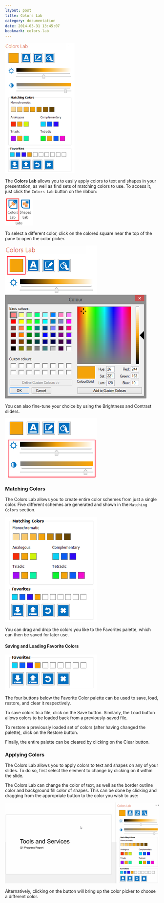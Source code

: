 ```yaml
---
layout: post
title: Colors Lab
category: documentation
date: 2014-03-31 13:45:07
bookmark: colors-lab
---
```


<img class="box-shadow" src="./img/docs/colors-lab-1.png">

The **Colors Lab** allows you to easily apply colors to text and shapes in your presentation, as well as find sets of matching colors to use. To access it, just click the `Colors Lab` button on the ribbon:

<img class="box-shadow" src="./img/docs/colors-lab-2.png">

To select a different color, click on the colored square near the top of the pane to open the color picker.

<img class="box-shadow" src="./img/docs/colors-lab-3.png">

<img class="box-shadow" src="./img/docs/colors-lab-4.png">

You can also fine-tune your choice by using the Brightness and Contrast sliders.

<img class="box-shadow" src="./img/docs/colors-lab-5.png">

### Matching Colors

The Colors Lab allows you to create entire color schemes from just a single color. Five different schemes are generated and shown in the `Matching Colors` section.

<img class="box-shadow" src="./img/docs/colors-lab-6.png">

You can drag and drop the colors you like to the Favorites palette, which can then be saved for later use.

#### Saving and Loading Favorite Colors

<img class="box-shadow" src="./img/docs/colors-lab-7.png">

The four buttons below the Favorite Color palette can be used to save, load, restore, and clear it respectively.

To save colors to a file, click on the Save button. Similarly, the Load button allows colors to be loaded back from a previously-saved file.

To restore a previously loaded set of colors (after having changed the palette), click on the Restore button. 

Finally, the entire palette can be cleared by clicking on the Clear button.

### Applying Colors
The Colors Lab allows you to apply colors to text and shapes on any of your slides. To do so, first select the element to change by clicking on it within the slide.

The Colors Lab can change the color of text, as well as the border outline color and background fill color of shapes. This can be done by clicking and dragging from the appropriate button to the color you wish to use:

<img src="./img/docs/colors-lab-8.gif" width="720">

Alternatively, clicking on the button will bring up the color picker to choose a different color.